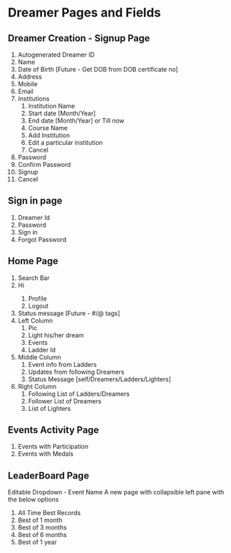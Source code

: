 Dreamer Pages and Fields
========================
Dreamer Creation - Signup Page
------------------------------
   1. Autogenerated Dreamer ID
   2. Name
   3. Date of Birth [Future - Get DOB from DOB certificate no]
   4. Address
   5. Mobile
   6. Email
   7. Institutions
      1. Institution Name
      2. Start date [Month/Year]
      3. End date   [Month/Year] or Till now
      4. Course Name
      5. Add Institution
      6. Edit a particular institution
      7. Cancel
   8. Password
   9. Confirm Password
   10. Signup
   11. Cancel

Sign in page
------------
   1. Dreamer Id
   2. Password
   3. Sign in
   4. Forgot Password

Home Page
---------
   1. Search Bar
   2. Hi <Dreamer>
      1. Profile
      2. Logout
   3. Status message [Future - #/@ tags]
   4. Left Column
      1. Pic
      2. Light his/her dream
      3. Events
      4. Ladder Id
   5. Middle Column
      1. Event info from Ladders
      2. Updates from following Dreamers
      3. Status Message [self/Dreamers/Ladders/Lighters]
   6. Right Column
      1. Following List of Ladders/Dreamers
      2. Follower List of Dreamers
      3. List of Lighters

Events Activity Page
--------------------
   1. Events with Participation
   2. Events with Medals

LeaderBoard Page
----------------
Editable Dropdown - Event Name
A new page with collapsible left pane with the below options
   1. All Time Best Records
   2. Best of 1 month
   3. Best of 3 months
   4. Best of 6 months
   5. Best of 1 year